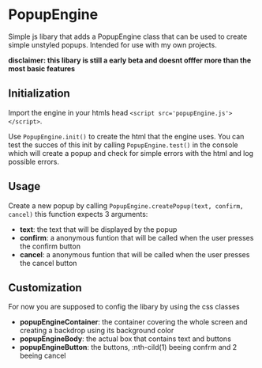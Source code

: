 # PopupEngine
Simple js libary that adds a PopupEngine class that can be used to create simple unstyled popups. Intended for use with my own projects.

**disclaimer: this libary is still a early beta and doesnt offfer more than the most basic features**

## Initialization

Import the engine in your htmls head `<script src='popupEngine.js'></script>`.

Use `PopupEngine.init()` to create the html that the engine uses. You can test the succes of this init by calling `PopupEngine.test()` in the console which will create a popup and check for simple errors with the html and log possible errors.

## Usage

Create a new popup by calling `PopupEngine.createPopup(text, confirm, cancel)` this function expects 3 arguments: 
- **text**: the text that will be displayed by the popup
- **confirm**: a anonymous funtion that will be called when the user presses the confirm button
- **cancel**: a anonymous funtion that will be called when the user presses the cancel button


## Customization

For now you are supposed to config the libary by using the css classes
- **popupEngineContainer**: the container covering the whole screen and creating a backdrop using its background color
- **popupEngineBody**: the actual box that contains text and buttons
- **popupEngineButton**: the buttons, :nth-cild(1) beeing confrm and 2 beeing cancel
